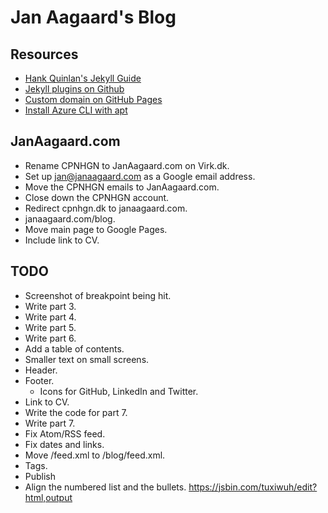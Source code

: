 # Jan Aagaard's Blog

## Resources

- [Hank Quinlan's Jekyll Guide](http://jmcglone.com/guides/github-pages/)
- [Jekyll plugins on Github](https://help.github.com/en/articles/configuring-jekyll-plugins)
- [Custom domain on GitHub Pages](https://help.github.com/en/articles/using-a-custom-domain-with-github-pages)
- [Install Azure CLI with apt](https://docs.microsoft.com/en-us/cli/azure/install-azure-cli-apt?view=azure-cli-latest)

## JanAagaard.com

- Rename CPNHGN to JanAagaard.com on Virk.dk.
- Set up jan@janaagaard.com as a Google email address.
- Move the CPNHGN emails to JanAagaard.com.
- Close down the CPNHGN account.
- Redirect cpnhgn.dk to janaagaard.com.
- janaagaard.com/blog.
- Move main page to Google Pages.
- Include link to CV.

## TODO

- Screenshot of breakpoint being hit.
- Write part 3.
- Write part 4.
- Write part 5.
- Write part 6.
- Add a table of contents.
- Smaller text on small screens.
- Header.
- Footer.
  - Icons for GitHub, LinkedIn and Twitter.
- Link to CV.
- Write the code for part 7.
- Write part 7.
- Fix Atom/RSS feed.
- Fix dates and links.
- Move /feed.xml to /blog/feed.xml.
- Tags.
- Publish
- Align the numbered list and the bullets. <https://jsbin.com/tuxiwuh/edit?html,output>
